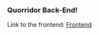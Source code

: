 ### Quorridor Back-End!

Link to the frontend: [Frontend](https://github.com/PolpEdu/Quoridor-React)